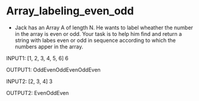 # Array_labeling_even_odd

- Jack has an Array A of length N. He wants to label wheather the number in the array is even or odd. Your task is to help him find and return a string with labes even or odd in sequence according to which the numbers apper in the array.

INPUT1:
[1, 2, 3, 4, 5, 6]
6

OUTPUT1:
OddEvenOddEvenOddEven

INPUT2:
[2, 3, 4]
3

OUTPUT2:
EvenOddEven

